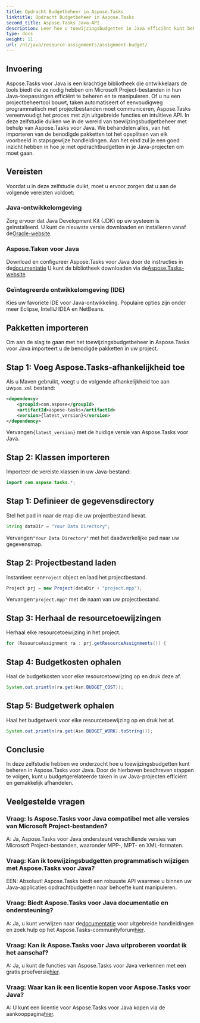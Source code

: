 ```yaml
---
title: Opdracht Budgetbeheer in Aspose.Tasks
linktitle: Opdracht Budgetbeheer in Aspose.Tasks
second_title: Aspose.Tasks Java-API
description: Leer hoe u toewijzingsbudgetten in Java efficiënt kunt beheren met Aspose.Tasks, een krachtige bibliotheek voor het manipuleren van Microsoft Project-bestanden.
type: docs
weight: 11
url: /nl/java/resource-assignments/assignment-budget/
---
```

## Invoering
Aspose.Tasks voor Java is een krachtige bibliotheek die ontwikkelaars de tools biedt die ze nodig hebben om Microsoft Project-bestanden in hun Java-toepassingen efficiënt te beheren en te manipuleren. Of u nu een projectbeheertool bouwt, taken automatiseert of eenvoudigweg programmatisch met projectbestanden moet communiceren, Aspose.Tasks vereenvoudigt het proces met zijn uitgebreide functies en intuïtieve API.
In deze zelfstudie duiken we in de wereld van toewijzingsbudgetbeheer met behulp van Aspose.Tasks voor Java. We behandelen alles, van het importeren van de benodigde pakketten tot het opsplitsen van elk voorbeeld in stapsgewijze handleidingen. Aan het eind zul je een goed inzicht hebben in hoe je met opdrachtbudgetten in je Java-projecten om moet gaan.
## Vereisten
Voordat u in deze zelfstudie duikt, moet u ervoor zorgen dat u aan de volgende vereisten voldoet:
### Java-ontwikkelomgeving
 Zorg ervoor dat Java Development Kit (JDK) op uw systeem is geïnstalleerd. U kunt de nieuwste versie downloaden en installeren vanaf de[Oracle-website](https://www.oracle.com/java/technologies/javase-jdk11-downloads.html).
### Aspose.Taken voor Java
 Download en configureer Aspose.Tasks voor Java door de instructies in de[documentatie](https://reference.aspose.com/tasks/java/) U kunt de bibliotheek downloaden via de[Aspose.Tasks-website](https://releases.aspose.com/tasks/java/).
### Geïntegreerde ontwikkelomgeving (IDE)
Kies uw favoriete IDE voor Java-ontwikkeling. Populaire opties zijn onder meer Eclipse, IntelliJ IDEA en NetBeans.
## Pakketten importeren
Om aan de slag te gaan met het toewijzingsbudgetbeheer in Aspose.Tasks voor Java importeert u de benodigde pakketten in uw project.
## Stap 1: Voeg Aspose.Tasks-afhankelijkheid toe
 Als u Maven gebruikt, voegt u de volgende afhankelijkheid toe aan uw`pom.xml` bestand:
```xml
<dependency>
    <groupId>com.aspose</groupId>
    <artifactId>aspose-tasks</artifactId>
    <version>{latest_version}</version>
</dependency>
```
 Vervangen`{latest_version}` met de huidige versie van Aspose.Tasks voor Java.
## Stap 2: Klassen importeren
Importeer de vereiste klassen in uw Java-bestand:
```java
import com.aspose.tasks.*;
```

## Stap 1: Definieer de gegevensdirectory
Stel het pad in naar de map die uw projectbestand bevat.
```java
String dataDir = "Your Data Directory";
```
 Vervangen`"Your Data Directory"` met het daadwerkelijke pad naar uw gegevensmap.
## Stap 2: Projectbestand laden
 Instantieer een`Project` object en laad het projectbestand.
```java
Project prj = new Project(dataDir + "project.mpp");
```
 Vervangen`"project.mpp"` met de naam van uw projectbestand.
## Stap 3: Herhaal de resourcetoewijzingen
Herhaal elke resourcetoewijzing in het project.
```java
for (ResourceAssignment ra : prj.getResourceAssignments()) {
```
## Stap 4: Budgetkosten ophalen
Haal de budgetkosten voor elke resourcetoewijzing op en druk deze af.
```java
System.out.println(ra.get(Asn.BUDGET_COST));
```
## Stap 5: Budgetwerk ophalen
Haal het budgetwerk voor elke resourcetoewijzing op en druk het af.
```java
System.out.println(ra.get(Asn.BUDGET_WORK).toString());
```
## Conclusie
In deze zelfstudie hebben we onderzocht hoe u toewijzingsbudgetten kunt beheren in Aspose.Tasks voor Java. Door de hierboven beschreven stappen te volgen, kunt u budgetgerelateerde taken in uw Java-projecten efficiënt en gemakkelijk afhandelen.
## Veelgestelde vragen
### Vraag: Is Aspose.Tasks voor Java compatibel met alle versies van Microsoft Project-bestanden?
A: Ja, Aspose.Tasks voor Java ondersteunt verschillende versies van Microsoft Project-bestanden, waaronder MPP-, MPT- en XML-formaten.
### Vraag: Kan ik toewijzingsbudgetten programmatisch wijzigen met Aspose.Tasks voor Java?
EEN: Absoluut! Aspose.Tasks biedt een robuuste API waarmee u binnen uw Java-applicaties opdrachtbudgetten naar behoefte kunt manipuleren.
### Vraag: Biedt Aspose.Tasks voor Java documentatie en ondersteuning?
 A: Ja, u kunt verwijzen naar de[documentatie](https://reference.aspose.com/tasks/java/) voor uitgebreide handleidingen en zoek hulp op het Aspose.Tasks-communityforum[hier](https://forum.aspose.com/c/tasks/15).
### Vraag: Kan ik Aspose.Tasks voor Java uitproberen voordat ik het aanschaf?
 A: Ja, u kunt de functies van Aspose.Tasks voor Java verkennen met een gratis proefversie[hier](https://releases.aspose.com/).
### Vraag: Waar kan ik een licentie kopen voor Aspose.Tasks voor Java?
 A: U kunt een licentie voor Aspose.Tasks voor Java kopen via de aankooppagina[hier](https://purchase.aspose.com/buy).
